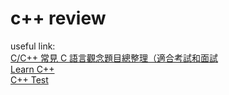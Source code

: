 # c++ review
useful link: <br/>
[C/C++ 常見 C 語言觀念題目總整理（適合考試和面試](https://mropengate.blogspot.com/2017/08/cc-c.html) <br/>
[Learn C++](https://www.tutorialspoint.com/cplusplus/index.htm) <br/>
[C++ Test](https://www.fresherslive.com/online-test/cpp-programming-test/questions-and-answers) <br/>